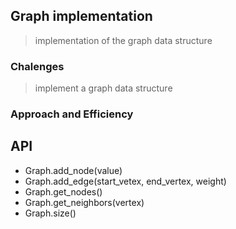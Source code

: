 ## Graph implementation
 > implementation of the graph data structure

### Chalenges 

> implement a graph data structure

### Approach and Efficiency


## API

- Graph.add_node(value)
- Graph.add_edge(start_vetex, end_vertex, weight)
- Graph.get_nodes()
- Graph.get_neighbors(vertex)
- Graph.size()
